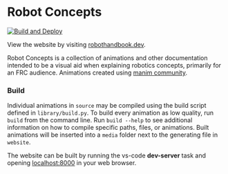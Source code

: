 # Robot Concepts

[![Build and Deploy](https://github.com/robot-education/robot-handbook/actions/workflows/deploy-website.yaml/badge.svg?branch=main)](https://github.com/robot-education/robot-handbook/actions/workflows/deploy-website.yaml)

View the website by visiting [robothandbook.dev](https://robothandbook.dev).

Robot Concepts is a collection of animations and other documentation intended to be a visual aid when explaining robotics
concepts, primarily for an FRC audience. Animations created using [manim community](https://www.manim.community/).

<!-- ## Development
This repository includes a vs-code dev container. To open the repository:
1. Install [docker desktop](https://www.docker.com/products/docker-desktop/).
2. Install [vs-code](https://code.visualstudio.com/download).
3. Add the **Dev Containers** extension to vs-code.
4. Open the command Palette (*Ctrl + Shift + P*), and run the *Dev Containers: Open Folder in Container* task. Select a folder containing a local copy of this repository. -->

### Build

Individual animations in `source` may be compiled using the build script defined in `library/build.py`. To build every animation as low quality, run `build` from the command line.
Run `build --help` to see additional information on how to compile specific paths, files, or animations. Built animations will be inserted into a `media` folder next to the generating file in `website`.

The website can be built by running the vs-code **dev-server** task and opening [localhost:8000](http:://localhost:8000) in your web browser.
